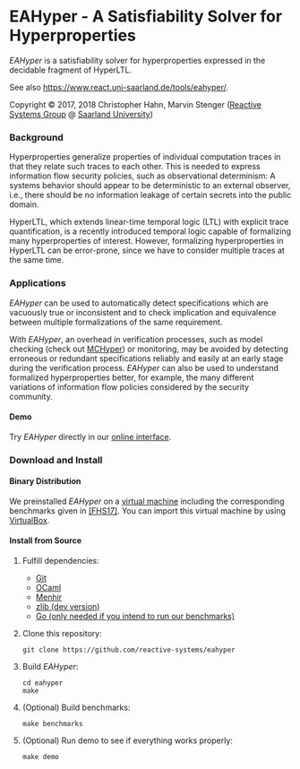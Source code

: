 # EAHyper - A Satisfiability Solver for Hyperproperties

*EAHyper* is a satisfiability solver for hyperproperties expressed in the decidable fragment of HyperLTL.

See also https://www.react.uni-saarland.de/tools/eahyper/.

Copyright © 2017, 2018 Christopher Hahn, Marvin Stenger ([Reactive Systems Group](https://www.react.uni-saarland.de/) @ [Saarland University](http://www.uni-saarland.de/nc/en/home.html))

### Background
Hyperproperties generalize properties of individual computation traces in that they relate such traces to each other. This is needed to express information flow security policies, such as observational determinism: A systems behavior should appear to be deterministic to an external observer, i.e., there should be no information leakage of certain secrets into the public domain.

HyperLTL, which extends linear-time temporal logic (LTL) with explicit trace quantification, is a recently introduced temporal logic capable of formalizing many hyperproperties of interest. However, formalizing hyperproperties in HyperLTL can be error-prone, since we have to consider multiple traces at the same time.

### Applications
*EAHyper* can be used to automatically detect specifications which are vacuously true or inconsistent and
to check implication and equivalence between multiple formalizations of the same requirement.

With *EAHyper*, an overhead in verification processes, such as model checking (check out [MCHyper](https://www.react.uni-saarland.de/tools/mchyper/)) or monitoring, may be avoided by detecting erroneous or redundant specifications reliably and easily at an early stage during the verification process. *EAHyper* can also be used to understand formalized hyperproperties better, for example, the many different variations of information flow policies considered by the security community.

#### Demo
Try *EAHyper* directly in our [online interface](https://www.react.uni-saarland.de/tools/online/EAHyper/).

### Download and Install

#### Binary Distribution

We preinstalled *EAHyper* on a [virtual machine](https://www.dropbox.com/s/cs0el0013b9z4ms/eahyper_ubuntu.ova?dl=0) including the corresponding benchmarks given in [[FHS17]](https://www.react.uni-saarland.de/publications/FHS17.html).
You can import this virtual machine by using [VirtualBox](https://www.virtualbox.org/).

#### Install from Source

1. Fulfill dependencies:
	- [Git](https://git-scm.com/)
	- [OCaml](https://ocaml.org/)
	- [Menhir](http://gallium.inria.fr/~fpottier/menhir/)
	- [zlib (dev version)](https://zlib.net/)
	- [Go (only needed if you intend to run our benchmarks)](https://golang.org)
2. Clone this repository:
	```
	git clone https://github.com/reactive-systems/eahyper
	```

4. Build *EAHyper*:
	```
	cd eahyper
	make
	```
5. (Optional) Build benchmarks:
	```
	make benchmarks
	```
6. (Optional) Run demo to see if everything works properly:
	```
	make demo
	```
